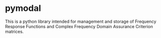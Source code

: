 # pymodal
This is a python library intended for management and storage of Frequency Response Functions and Complex Frequency Domain Assurance Criterion matrices.
